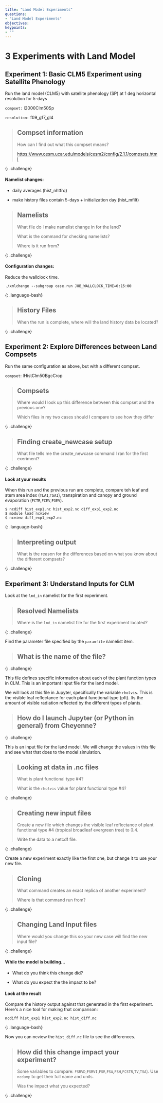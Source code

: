 ```yaml
---
title: "Land Model Experiments"
questions:
- "Land Model Experiments"
objectives:
keypoints:
- ""
---
```


# 3 Experiments with Land Model

## Experiment 1: Basic CLM5 Experiment using Satellite Phenology

Run the land model (CLM5) with satellite phenology (SP) at 1 deg horizontal resolution for 5-days

`compset:` I2000Clm50Sp

`resolution:` f09_g17_gl4

> ## Compset information
>
> How can I find out what this compset means?
>
> https://www.cesm.ucar.edu/models/cesm2/config/2.1.1/compsets.html
>
>
{: .challenge}


#### Namelist changes:

* daily averages (hist_nhtfrq)

* make history files contain 5-days + initialization day (hist_mfilt)

> ## Namelists
> 
> What file do I make namelist change in for the land?
>
> What is the command for checking namelists?
>
> Where is it run from?
>
{: .challenge}

#### Configuration changes:

Reduce the wallclock time.

~~~
./xmlchange --subgroup case.run JOB_WALLCLOCK_TIME=0:15:00
~~~
{: .language-bash}

> ## History Files
>
> When the run is complete, where will the land history data be located?
>
>
{: .challenge}


## Experiment 2: Explore Differences between Land Compsets

Run the same configuration as above, but with a different compset.

`compset`: IHistClm50BgcCrop

> ## Compsets
>
> Where would I look up this difference between this compset and the previous one?
>
>
> Which files in my two cases should I compare to see how they differ
>
>
{: .challenge}

> ## Finding create_newcase setup
>
>  What file tells me the create_newcase command I ran for the first exeriment?
>
>
{: .challenge}

#### Look at your results

When this run and the previous run are complete, compare teh leaf and stem area index (`TLAI`,`TSAI`), transpiration and canopy and ground evaporation (`FCTR`,`FCEV`,`FGEV`). 

~~~
$ ncdiff hist_exp1.nc hist_exp2.nc diff_exp1_exp2.nc
$ module load ncview
$ ncview diff_exp1_exp2.nc
~~~
{: .language-bash}

> ## Interpreting output
>
> What is the reason for the differences based on what you know about the different compsets?
>
>
{: .challenge}

## Experiment 3:  Understand Inputs for CLM

Look at the `lnd_in` namelist for the first experiment. 

> ## Resolved Namelists
>
> Where is the `lnd_in` namelist file for the first experiment located?
> 
>
{: .challenge}

Find the parameter file specified by the `paramfile` namelist item.

> ## What is the name of the file?
>
>
{: .challenge}

This file defines specific information about each of the plant function types in CLM.  This is an important input file for the land model.

We will look at this file in Jupyter, specifically the variable `rholvis`.  This is the visible leaf reflectance for each plant functional type (pft).  Its the amount of visible radiation reflected by the different types of plants.  

> ## How do I launch Jupyter (or Python in general) from Cheyenne?
>
> 
{: .challenge}

This is an input file for the land model. We will change the values in this file and see what that does to the model simulation.

> ## Looking at data in .nc files
>
> What is plant functional type #4?
>
> What is the `rholvis` value for plant functional type #4?
>
{: .challenge}

> ## Creating new input files
>
> Create a new file which changes the visible leaf reflectance of plant functional type #4 (tropical broadleaf evergreen tree) to 0.4.  
>
> Write the data to a netcdf file.
>
{: .challenge}

Create a new experiment exactly like the first one, but change it to use your new file.

> ## Cloning
>
> What command creates an exact replica of another experiment?
>
> Where is that command run from?
>
{: .challenge}

> ## Changing Land Input files
>
> Where would you change this so your new case will 
> find the new input file?
>
{: .challenge}

#### While the model is building...

* What do you think this change did?

* What do you expect the the impact to be?

#### Look at the result

Compare the history output against that generated in the first experiment.  Here's a nice tool for making that comparison:

~~~
ncdiff hist_exp1 hist_exp2.nc hist_diff.nc
~~~
{: .language-bash}

Now you can ncview the `hist_diff.nc` file to see the differences.

> ## How did this change impact your experiment? 
>
> Some variables to compare: `FSRVD`,`FSRVI`,`FSR`,`FSA`,`FSH`,`FCSTR`,`TV`,`TSA`).  Use `ncdump` to get their full name and units.
> 
> Was the impact what you expected?
>
{: .challenge}

